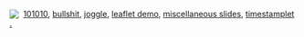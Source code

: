 <a href="https://github.com/mosterme"><img src="https://github.githubassets.com/images/modules/site/icons/footer/github-mark.svg" style="vertical-align:text-bottom"></a>&#160;
<a href="./101010-my-news-site/">101010</a>,
<a href="./bullshit/">bullshit</a>,
<a href="./joggle/">joggle</a>,
<a href="./hessen/">leaflet demo</a>,
<a href="./miscellaneous-slides/">miscellaneous slides</a>,
<a href="./timestamplet/">timestamplet</a>
<a href="https://mosterme.github.io/">.</a>
